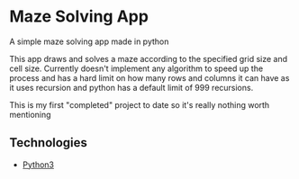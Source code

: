 # Maze Solving App
A simple maze solving app made in python

This app draws and solves a maze according to the specified grid size and cell size. 
Currently doesn't implement any algorithm to speed up the process and has a hard limit on how many rows and columns it can have as it uses recursion and python has a default limit of 999 recursions.

This is my first "completed" project to date so it's really nothing worth mentioning

## Technologies
* [Python3]

[Python3]: <https://www.python.org/>
